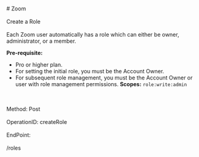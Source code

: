 <br>#     Zoom</br>
<br>Create a Role</br>
<br>Each Zoom user automatically has a role which can either be owner, administrator, or a member. 

**Pre-requisite:**
* Pro or higher plan.
* For setting the initial role, you must be the Account Owner.
* For subsequent role management, you must be the Account Owner or user with role management permissions.
**Scopes:** `role:write:admin`
 </br>
<br>Method: Post</br>
<br>OperationID: createRole</br>
<br>EndPoint:</br>
<br>/roles</br>
